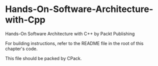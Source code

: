 # Hands-On-Software-Architecture-with-Cpp
Hands-On Software Architecture with C++ by Packt Publishing

For building instructions, refer to the README file in the root of this chapter's code.

This file should be packed by CPack.
